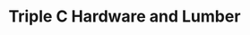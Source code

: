 ---
title: "Triple C Hardware and Lumber"
url: /ozona/triple-c-hardware-and-lumber/
shop: hardware
---